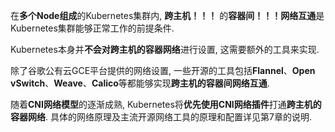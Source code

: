 
<!-- @import "[TOC]" {cmd="toc" depthFrom=1 depthTo=6 orderedList=false} -->

<!-- code_chunk_output -->



<!-- /code_chunk_output -->

在**多个Node组成**的Kubernetes集群内, **跨主机！！！** 的**容器间！！！网络互通**是Kubernetes集群能够正常工作的前提条件. 

Kubernetes本身并**不会对跨主机的容器网络**进行设置, 这需要额外的工具来实现. 

除了谷歌公有云GCE平台提供的网络设置, 一些开源的工具包括**Flannel**、**Open vSwitch**、**Weave**、**Calico**等都能够实现**跨主机的容器间网络互通**. 

随着**CNI网络模型**的逐渐成熟, Kubernetes将**优先使用CNI网络插件**打通**跨主机的容器网络**. 具体的网络原理及主流开源网络工具的原理和配置详见第7章的说明. 